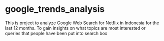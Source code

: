 # google_trends_analysis
This is project to analyze Google Web Search for Netflix in Indonesia for the last 12 months. To gain insights on what topics are most interested or queries that people have been put into search box
